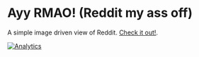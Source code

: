 # Ayy RMAO! (Reddit my ass off)

A simple image driven view of Reddit. [Check it out!](http://fuzetsu.github.com/ayy-rmao).

[![Analytics](https://ga-beacon.appspot.com/UA-61974780-1/ayy-rmao/README)](https://github.com/igrigorik/ga-beacon)
